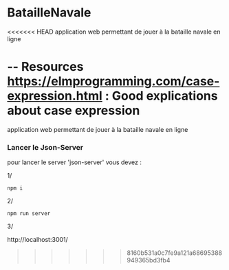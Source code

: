 # BatailleNavale
<<<<<<< HEAD
application web permettant de jouer à la bataille navale en ligne 

-- Resources
https://elmprogramming.com/case-expression.html : Good explications about case expression
=======

application web permettant de jouer à la bataille navale en ligne

### Lancer le Json-Server

pour lancer le server 'json-server' vous devez :

1/

    npm i

2/

    npm run server

3/

http://localhost:3001/
>>>>>>> 8160b531a0c7fe9a121a68695388949365bd3fb4
